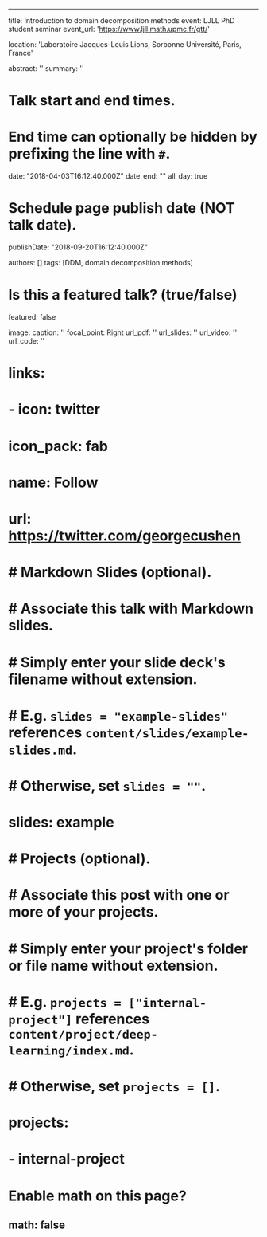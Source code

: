 ---

title: Introduction to domain decomposition methods
event: LJLL PhD student seminar
event_url: 'https://www.ljll.math.upmc.fr/gtt/'

location: 'Laboratoire Jacques-Louis Lions, Sorbonne Université, Paris, France'

abstract: ''
summary: ''

# Talk start and end times.
#   End time can optionally be hidden by prefixing the line with `#`.
date: "2018-04-03T16:12:40.000Z"
date_end: ""
all_day: true

# Schedule page publish date (NOT talk date).
publishDate: "2018-09-20T16:12:40.000Z"

authors: []
tags: [DDM, domain decomposition methods]


# Is this a featured talk? (true/false)
featured: false

image:
  caption: ''
  focal_point: Right
url_pdf: ''
url_slides: ''
url_video: ''
url_code: ''

# links:
# - icon: twitter
#   icon_pack: fab
#   name: Follow
#   url: https://twitter.com/georgecushen

# # Markdown Slides (optional).
# #   Associate this talk with Markdown slides.
# #   Simply enter your slide deck's filename without extension.
# #   E.g. `slides = "example-slides"` references `content/slides/example-slides.md`.
# #   Otherwise, set `slides = ""`.
# slides: example

# # Projects (optional).
# #   Associate this post with one or more of your projects.
# #   Simply enter your project's folder or file name without extension.
# #   E.g. `projects = ["internal-project"]` references `content/project/deep-learning/index.md`.
# #   Otherwise, set `projects = []`.
# projects:
# - internal-project

# Enable math on this page?
math: false
---